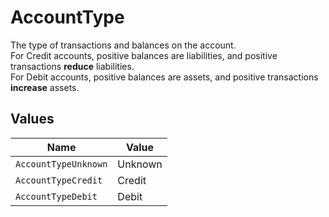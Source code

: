 # AccountType

The type of transactions and balances on the account.  
For Credit accounts, positive balances are liabilities, and positive transactions **reduce** liabilities.  
For Debit accounts, positive balances are assets, and positive transactions **increase** assets.


## Values

| Name                 | Value                |
| -------------------- | -------------------- |
| `AccountTypeUnknown` | Unknown              |
| `AccountTypeCredit`  | Credit               |
| `AccountTypeDebit`   | Debit                |